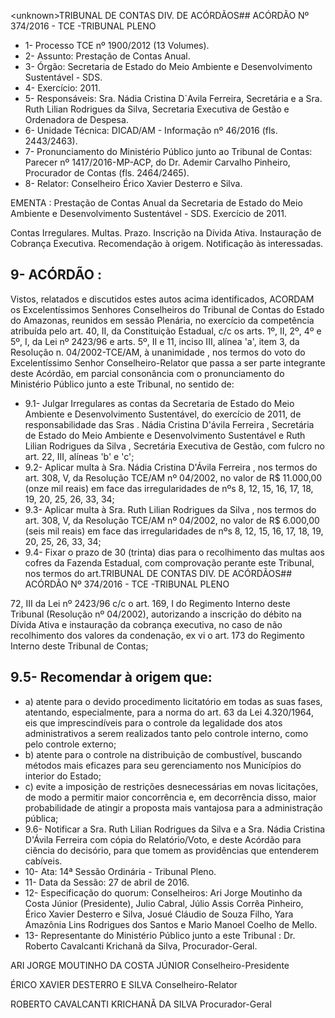 &lt;unknown&gt;TRIBUNAL DE CONTAS DIV. DE ACÓRDÃOS## ACÓRDÃO Nº 374/2016 - TCE -TRIBUNAL PLENO

- 1- Processo TCE nº 1900/2012 (13 Volumes).
- 2- Assunto: Prestação de Contas Anual.
- 3- Órgão: Secretaria de Estado do Meio Ambiente e Desenvolvimento Sustentável - SDS.
- 4- Exercício: 2011.
- 5- Responsáveis: Sra. Nádia Cristina D`Avila Ferreira, Secretária e a Sra.   Ruth Lilian Rodrigues da Silva, Secretaria Executiva de Gestão e Ordenadora de Despesa.
- 6- Unidade Técnica: DICAD/AM - Informação nº 46/2016 (fls. 2443/2463).
- 7-  Pronunciamento  do Ministério Público  junto  ao Tribunal  de Contas: Parecer  nº 1417/2016-MP-ACP,  do  Dr.  Ademir  Carvalho  Pinheiro,  Procurador  de  Contas  (fls. 2464/2465).
- 8- Relator: Conselheiro Érico Xavier Desterro e Silva.

EMENTA : Prestação de Contas Anual da Secretaria de Estado do Meio Ambiente e Desenvolvimento Sustentável - SDS.  Exercício de 2011.

Contas  Irregulares.  Multas.  Prazo.  Inscrição  na Dívida  Ativa.  Instauração  de  Cobrança  Executiva. Recomendação à origem. Notificação às interessadas.

## 9- ACÓRDÃO :

Vistos, relatados e discutidos estes autos acima identificados, ACORDAM os Excelentíssimos Senhores Conselheiros do Tribunal de Contas do Estado do Amazonas, reunidos em sessão Plenária, no exercício da competência atribuída pelo  art.  40,  II, da Constituição Estadual, c/c os arts. 1º, II, 2º, 4º e 5º, I, da Lei nº 2423/96 e arts. 5º, II e 11, inciso  III,  alínea  'a',  item  3,  da  Resolução  n.  04/2002-TCE/AM, à  unanimidade ,  nos termos  do  voto  do  Excelentíssimo  Senhor  Conselheiro-Relator  que  passa  a  ser  parte integrante deste Acórdão, em parcial consonância com o pronunciamento do Ministério Público junto a este Tribunal, no sentido de:

- 9.1- Julgar Irregulares as contas da Secretaria de Estado do Meio Ambiente e  Desenvolvimento  Sustentável,  do  exercício  de  2011,  de  responsabilidade  das  Sras . Nádia Cristina D'ávila Ferreira , Secretária de Estado do Meio Ambiente e Desenvolvimento Sustentável e Ruth Lilian Rodrigues da Silva , Secretária Executiva de Gestão, com fulcro no art. 22, III, alíneas 'b' e 'c';
- 9.2- Aplicar multa à Sra. Nádia Cristina D'Ávila Ferreira , nos termos do art. 308, V, da Resolução TCE/AM nº 04/2002, no valor de R$ 11.000,00 (onze mil reais) em face das irregularidades de nºs 8, 12, 15, 16, 17, 18, 19, 20, 25, 26, 33, 34;
- 9.3- Aplicar multa à Sra. Ruth Lilian Rodrigues da Silva , nos termos do art. 308, V, da Resolução TCE/AM nº 04/2002, no valor de R$ 6.000,00 (seis  mil  reais)  em face das irregularidades de nºs 8, 12, 15, 16, 17, 18, 19, 20, 25, 26, 33, 34;
- 9.4- Fixar o prazo de 30 (trinta) dias para o recolhimento das multas aos cofres da Fazenda Estadual, com comprovação perante este Tribunal, nos termos do art.TRIBUNAL DE CONTAS DIV. DE ACÓRDÃOS## ACÓRDÃO Nº 374/2016 - TCE -TRIBUNAL PLENO

72, III da Lei nº 2423/96 c/c o art. 169, I do Regimento Interno deste Tribunal (Resolução nº 04/2002), autorizando a inscrição do débito na Dívida Ativa e instauração da cobrança executiva, no caso de não recolhimento dos valores da condenação, ex vi o  art.  173  do Regimento Interno deste Tribunal de Contas;

## 9.5- Recomendar à origem que:

- a) atente para o  devido procedimento licitatório em todas as suas fases, atentando, especialmente,  para a norma  do  art. 63 da Lei 4.320/1964, eis que imprescindíveis para o controle da legalidade dos atos administrativos a serem realizados tanto pelo controle interno, como pelo controle externo;
- b) atente para o controle na distribuição de combustível, buscando métodos mais eficazes para seu gerenciamento nos Municípios do interior do Estado;
- c) evite a imposição de restrições desnecessárias em novas licitações, de modo  a  permitir  maior  concorrência  e,  em  decorrência  disso,  maior  probabilidade  de atingir a proposta mais vantajosa para a administração pública;
- 9.6- Notificar a Sra. Ruth Lilian Rodrigues da Silva e a Sra. Nádia Cristina D'Ávila Ferreira com cópia do Relatório/Voto, e deste Acórdão para ciência do decisório, para que tomem as providências que entenderem cabíveis.
- 10- Ata: 14ª Sessão Ordinária - Tribunal Pleno.
- 11- Data da Sessão: 27 de abril de 2016.
- 12-  Especificação  do  quorum: Conselheiros:  Ari  Jorge  Moutinho  da  Costa  Júnior (Presidente),  Julio  Cabral,  Júlio  Assis  Corrêa  Pinheiro,  Érico  Xavier  Desterro  e  Silva, Josué Cláudio de Souza Filho, Yara Amazônia Lins Rodrigues dos Santos e Mario Manoel Coelho de Mello.
- 13- Representante do Ministério Público junto a este Tribunal : Dr. Roberto Cavalcanti Krichanã da Silva, Procurador-Geral.

ARI JORGE MOUTINHO DA COSTA JÚNIOR Conselheiro-Presidente

ÉRICO XAVIER DESTERRO E SILVA Conselheiro-Relator

ROBERTO CAVALCANTI KRICHANÃ DA SILVA Procurador-Geral